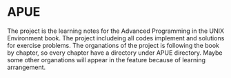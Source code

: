 # APUE
The project is the learning notes for the Advanced Programming in the UNIX Environment book.
The project includeing all codes implement and solutions for exercise problems.
The organations of the project is following the book by chapter, so every chapter have a directory 
under APUE directory. Maybe some other organations will appear in the feature because of learning 
arrangement.


